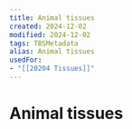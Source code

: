 ```yaml
---
title: Animal tissues
created: 2024-12-02
modified: 2024-12-02
tags: TBSMetadata
alias: Animal tissues
usedFor:
- "[[20204 Tissues]]"
---
```

# Animal tissues
